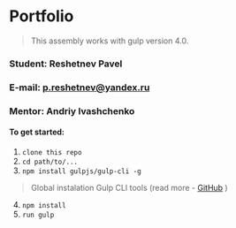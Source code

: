 # Portfolio

> This assembly works with gulp version 4.0. 

### Student: Reshetnev Pavel
### E-mail: p.reshetnev@yandex.ru
### Mentor: Andriy Ivashchenko

#### To get started:

1. ```clone this repo```
2. ```cd path/to/...```
3. ```npm install gulpjs/gulp-cli -g```  
> Global instalation Gulp CLI tools (read more - [GitHub](https://github.com/gulpjs/gulp/blob/4.0/docs/getting-started.md) )

4. ```npm install```
6. ```run gulp``` 

